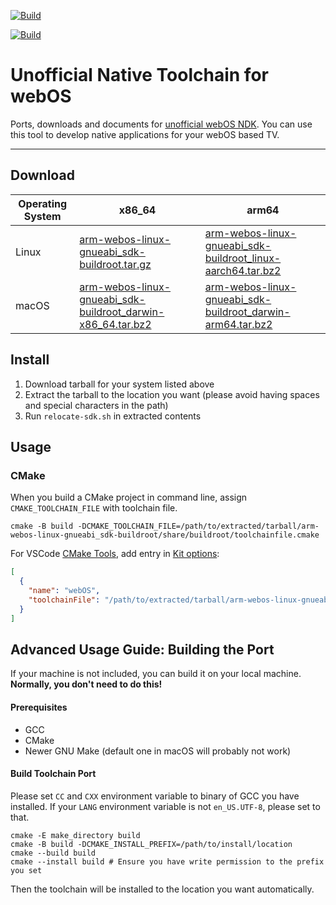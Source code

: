  [![Build](https://github.com/webosbrew/native-toolchain/actions/workflows/build.yml/badge.svg)](https://github.com/webosbrew/native-toolchain/actions/workflows/build.yml)

 [![Build](https://github.com/webosbrew/native-toolchain/actions/workflows/build.yml/badge.svg)](https://github.com/webosbrew/native-toolchain/actions/workflows/build.yml)

# Unofficial Native Toolchain for webOS

Ports, downloads and documents for [unofficial webOS NDK](https://github.com/openlgtv/buildroot-nc4).
You can use this tool to develop native applications for your webOS based TV.

---

## Download

| Operating System | x86_64                                                                                 | arm64                                                                                  |
|------------------|----------------------------------------------------------------------------------------|----------------------------------------------------------------------------------------|
| Linux            | [arm-webos-linux-gnueabi_sdk-buildroot.tar.gz][toolchain-linux-x86_64]                 | [arm-webos-linux-gnueabi_sdk-buildroot_linux-aarch64.tar.bz2][toolchain-linux-aarch64] |
| macOS            | [arm-webos-linux-gnueabi_sdk-buildroot_darwin-x86_64.tar.bz2][toolchain-darwin-x86_64] | [arm-webos-linux-gnueabi_sdk-buildroot_darwin-arm64.tar.bz2][toolchain-darwin-arm64]   |

## Install

1. Download tarball for your system listed above
2. Extract the tarball to the location you want (please avoid having spaces and special characters in the path)
3. Run `relocate-sdk.sh` in extracted contents

## Usage

### CMake

When you build a CMake project in command line, assign `CMAKE_TOOLCHAIN_FILE` with toolchain file.

```shell
cmake -B build -DCMAKE_TOOLCHAIN_FILE=/path/to/extracted/tarball/arm-webos-linux-gnueabi_sdk-buildroot/share/buildroot/toolchainfile.cmake
```

For VSCode [CMake Tools](https://github.com/microsoft/vscode-cmake-tools/), add entry in
[Kit options](https://github.com/microsoft/vscode-cmake-tools/blob/main/docs/kits.md#kit-options):

```json
[
  {
    "name": "webOS",
    "toolchainFile": "/path/to/extracted/tarball/arm-webos-linux-gnueabi_sdk-buildroot/share/buildroot/toolchainfile.cmake"
  }
]
```

## Advanced Usage Guide: Building the Port

If your machine is not included, you can build it on your local machine. **Normally, you don't need to do this!**

#### Prerequisites

* GCC
* CMake
* Newer GNU Make (default one in macOS will probably not work)

#### Build Toolchain Port

Please set `CC` and `CXX` environment variable to binary of GCC you have installed.
If your `LANG` environment variable is not `en_US.UTF-8`, please set to that.

```shell
cmake -E make_directory build
cmake -B build -DCMAKE_INSTALL_PREFIX=/path/to/install/location
cmake --build build 
cmake --install build # Ensure you have write permission to the prefix you set
```

Then the toolchain will be installed to the location you want automatically.

[toolchain-linux-x86_64]: https://github.com/openlgtv/buildroot-nc4/releases/latest/download/arm-webos-linux-gnueabi_sdk-buildroot.tar.gz

[toolchain-linux-aarch64]: https://github.com/webosbrew/native-toolchain/releases/latest/download/arm-webos-linux-gnueabi_sdk-buildroot_linux-aarch64.tar.bz2

[toolchain-darwin-x86_64]: https://github.com/webosbrew/native-toolchain/releases/latest/download/arm-webos-linux-gnueabi_sdk-buildroot_darwin-x86_64.tar.bz2

[toolchain-darwin-arm64]: https://github.com/webosbrew/native-toolchain/releases/latest/download/arm-webos-linux-gnueabi_sdk-buildroot_darwin-arm64.tar.bz2
